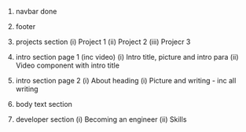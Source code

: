 1. navbar done
2. footer
3. projects section
(i) Project 1
(ii) Project 2
(iii) Projecr 3

4. intro section page 1 (inc video)
(i) Intro title, picture and intro para
(ii) Video component with intro title 
    
5. intro section page 2
(i) About heading
(i) Picture and writing - inc all writing

6. body text section

7. developer section
(i) Becoming an engineer 
(ii) Skills
    

